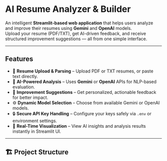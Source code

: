 #  AI Resume Analyzer & Builder

An intelligent **Streamlit-based web application** that helps users analyze and improve their resumes using **Gemini** and **OpenAI** models.  
Upload your resume (PDF/TXT), get AI-driven feedback, and receive structured improvement suggestions — all from one simple interface.

---

##  Features

- 📄 **Resume Upload & Parsing** – Upload PDF or TXT resumes, or paste text directly.  
- 🧩 **AI-Powered Analysis** – Uses **Gemini** or **OpenAI** APIs for NLP-based evaluation.  
- 🎯 **Improvement Suggestions** – Get personalized, actionable feedback for better impact.  
- ⚙️ **Dynamic Model Selection** – Choose from available Gemini or OpenAI models.  
- 🔒 **Secure API Key Handling** – Configure your keys safely via `.env` or environment settings.  
- 🧾 **Real-Time Visualization** – View AI insights and analysis results instantly in Streamlit UI.  

---

## 🏗️ Project Structure

